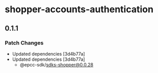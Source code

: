 # shopper-accounts-authentication

## 0.1.1

### Patch Changes

- Updated dependencies [3d4b77a]
- Updated dependencies [3d4b77a]
  - @epcc-sdk/sdks-shopper@0.0.28
